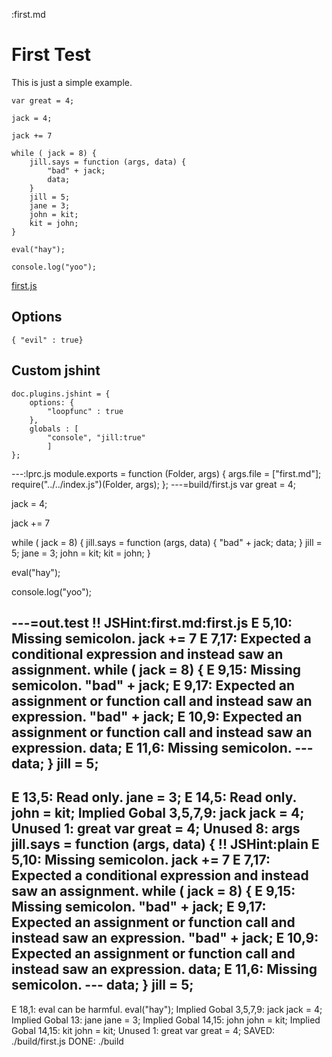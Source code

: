 :first.md
# First Test

This is just a simple example. 

    var great = 4;

    jack = 4;

    jack += 7

    while ( jack = 8) {
        jill.says = function (args, data) {
            "bad" + jack;
            data;
        }
        jill = 5;
        jane = 3;
        john = kit;
        kit = john;
    }

    eval("hay");

    console.log("yoo");

[first.js](# "save: | jshint kv(evil, t(), unused, strict ), 
    arr(jane, john, kit:true) ")

[](# ":| jshint , , plain")

## Options

    { "evil" : true}


## Custom jshint

    doc.plugins.jshint = {
        options: {
            "loopfunc" : true
        }, 
        globals : [
            "console", "jill:true"
            ]
    };


[](# "eval:")
---:lprc.js
module.exports = function (Folder, args) {
    args.file = ["first.md"];   
    require("../../index.js")(Folder, args);
};
---=build/first.js
var great = 4;

jack = 4;

jack += 7

while ( jack = 8) {
    jill.says = function (args, data) {
        "bad" + jack;
        data;
    }
    jill = 5;
    jane = 3;
    john = kit;
    kit = john;
}

eval("hay");

console.log("yoo");

---=out.test
!! JSHint:first.md:first.js
E 5,10: Missing semicolon.  jack += 7
E 7,17: Expected a conditional expression and instead saw an assignment.  while ( jack = 8) {
E 9,15: Missing semicolon.  "bad" + jack;
E 9,17: Expected an assignment or function call and instead saw an expression.  "bad" + jack;
E 10,9: Expected an assignment or function call and instead saw an expression.  data;
E 11,6: Missing semicolon.  ---
        data;
    }
    jill = 5;
---
E 13,5: Read only.  jane = 3;
E 14,5: Read only.  john = kit;
Implied Gobal 3,5,7,9: jack  jack = 4;
Unused 1: great  var great = 4;
Unused 8: args  jill.says = function (args, data) {
!! JSHint:plain
E 5,10: Missing semicolon.  jack += 7
E 7,17: Expected a conditional expression and instead saw an assignment.  while ( jack = 8) {
E 9,15: Missing semicolon.  "bad" + jack;
E 9,17: Expected an assignment or function call and instead saw an expression.  "bad" + jack;
E 10,9: Expected an assignment or function call and instead saw an expression.  data;
E 11,6: Missing semicolon.  ---
        data;
    }
    jill = 5;
---
E 18,1: eval can be harmful.  eval("hay");
Implied Gobal 3,5,7,9: jack  jack = 4;
Implied Gobal 13: jane  jane = 3;
Implied Gobal 14,15: john  john = kit;
Implied Gobal 14,15: kit  john = kit;
Unused 1: great  var great = 4;
SAVED: ./build/first.js
DONE: ./build
